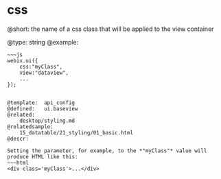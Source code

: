 css
=============


@short:
	the name of a css class that will be applied to the view container

@type: string
@example:
<style>
.myClass {
	font-style: italic;
}
</style>
~~~
~~~js
webix.ui({
	css:"myClass",
    view:"dataview",
	...
});


@template:	api_config
@defined:	ui.baseview	
@related:
	desktop/styling.md
@relatedsample:
	15_datatable/21_styling/01_basic.html
@descr:

Setting the parameter, for example, to the *"myClass"* value will produce HTML like this:
~~~html
<div class='myClass'>...</div>
~~~
